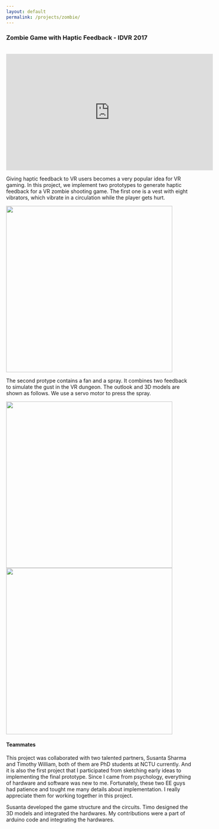 ```yaml
---
layout: default
permalink: /projects/zombie/
---
```

<h3><b>Zombie Game with Haptic Feedback - IDVR 2017</b></h3>
<br>
<iframe width="560" height="315" src="https://www.youtube.com/embed/WqlWWmMPm7A" frameborder="0" allow="accelerometer; autoplay; encrypted-media; gyroscope; picture-in-picture" allowfullscreen></iframe>

<p>
Giving haptic feedback to VR users becomes a very popular idea for VR gaming. In this project, we implement two prototypes to generate haptic feedback for a VR zombie shooting game. The first one is a vest with eight vibrators, which vibrate in a circulation while the player gets hurt.
</p>
<img width="450" src="https://wenjietseng.github.io/images/zombie-vest.png">

<p>
The second protype contains a fan and a spray. It combines two feedback to simulate the gust in the VR dungeon. The outlook and 3D models are shown as follows. We use a servo motor to press the spray.
</p>
<img width="450" src="https://wenjietseng.github.io/images/zombie-gust.png">
<img width="450" src="https://wenjietseng.github.io/images/zombie-gust3dmodel.png">


<h4><b>Teammates</b></h4>
<p>
This project was collaborated with two talented partners, Susanta Sharma and Timothy William, both of them are PhD students at NCTU currently. And it is also the first project that I participated from sketching early ideas to implementing the final prototype. Since I came from psychology, everything of hardware and software was new to me. Fortunately, these two EE guys had patience and tought me many details about implementation. I really appreciate them for working together in this project.
</p>
<p>
Susanta developed the game structure and the circuits. Timo designed the 3D models and integrated the hardwares. My contributions were a part of arduino code and integrating the hardwares.
</p>
